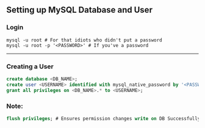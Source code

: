 ## Setting up MySQL Database and User

### Login

```shell
mysql -u root # For that idiots who didn't put a password
mysql -u root -p '<PASSWORD>' # If you've a password
```
<hr>

### Creating a User

```sql
create database <DB_NAME>;
create user <USERNAME> identified with mysql_native_password by '<PASSWORD>'; # Version > 8.0
grant all privileges on <DB_NAME>.* to <USERNAME>;
```

### Note:
```sql
flush privileges; # Ensures permission changes write on DB Successfully
```